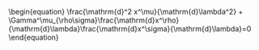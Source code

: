 \begin{equation}
\frac{\mathrm{d}^2 x^\mu}{\mathrm{d}\lambda^2} + \Gamma^\mu_{\rho\sigma}\frac{\mathrm{d}x^\rho}{\mathrm{d}\lambda}\frac{\mathrm{d}x^\sigma}{\mathrm{d}\lambda}=0
\end{equation}